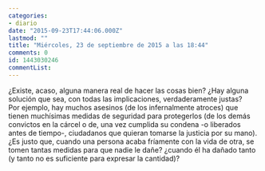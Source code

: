 ```yaml
---
categories:
- diario
date: "2015-09-23T17:44:06.000Z"
lastmod: ""
title: "Miércoles, 23 de septiembre de 2015 a las 18:44"
comments: 0
id: 1443030246
commentList:
---
```


¿Existe, acaso, alguna manera real de hacer las cosas bien? ¿Hay alguna solución que sea, con todas las implicaciones, verdaderamente justas?  
Por ejemplo, hay muchos asesinos (de los infernalmente atroces) que tienen muchísimas medidas de seguridad para protegerlos (de los demás convictos en la cárcel o de, una vez cumplida su condena -o liberados antes de tiempo-, ciudadanos que quieran tomarse la justicia por su mano). ¿Es justo que, cuando una persona acaba fríamente con la vida de otra, se tomen tantas medidas para que nadie le dañe? ¿cuando él ha dañado tanto (y tanto no es suficiente para expresar la cantidad)?